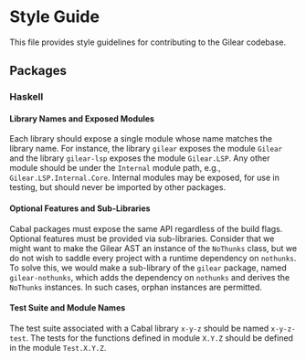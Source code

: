 # Style Guide

This file provides style guidelines for contributing to the Gilear codebase.

## Packages

### Haskell

#### Library Names and Exposed Modules

Each library should expose a single module whose name matches the library name. For instance, the library `gilear` exposes the module `Gilear` and the library `gilear-lsp` exposes the module `Gilear.LSP`. Any other module should be under the `Internal` module path, e.g., `Gilear.LSP.Internal.Core`. Internal modules may be exposed, for use in testing, but should never be imported by other packages.

#### Optional Features and Sub-Libraries

Cabal packages must expose the same API regardless of the build flags. Optional features must be provided via sub-libraries. Consider that we might want to make the Gilear AST an instance of the `NoThunks` class, but we do not wish to saddle every project with a runtime dependency on `nothunks`. To solve this, we would make a sub-library of the `gilear` package, named `gilear-nothunks`, which adds the dependency on `nothunks` and derives the `NoThunks` instances. In such cases, orphan instances are permitted.

#### Test Suite and Module Names

The test suite associated with a Cabal library `x-y-z` should be named `x-y-z-test`. The tests for the functions defined in module `X.Y.Z` should be defined in the module `Test.X.Y.Z`.
